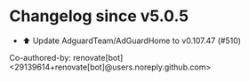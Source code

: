 # Changelog since v5.0.5
- ⬆️ Update AdguardTeam/AdGuardHome to v0.107.47 (#510)

Co-authored-by: renovate[bot] <29139614+renovate[bot]@users.noreply.github.com> 
